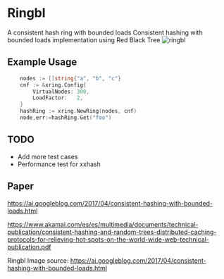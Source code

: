 # Ringbl
A consistent hash ring with bounded loads
Consistent hashing with bounded loads implementation using Red Black Tree 
![ringbl](https://3.bp.blogspot.com/-pgZ4b9H7VlM/WOJ91rDe_XI/AAAAAAAABqw/wIjtyPHheFgyHpXIqY4qNLhd_H9DnHsXACLcB/s640/image00.png)

## Example Usage

```go
	nodes := []string{"a", "b", "c"}
	cnf := &xring.Config{
		VirtualNodes: 300,
		LoadFactor:   2,
	}
	hashRing := xring.NewRing(nodes, cnf)
	node,err:=hashRing.Get("foo")
```


## TODO

- Add more test cases
- Performance test for xxhash

## Paper
https://ai.googleblog.com/2017/04/consistent-hashing-with-bounded-loads.html

https://www.akamai.com/es/es/multimedia/documents/technical-publication/consistent-hashing-and-random-trees-distributed-caching-protocols-for-relieving-hot-spots-on-the-world-wide-web-technical-publication.pdf


Ringbl Image source: https://ai.googleblog.com/2017/04/consistent-hashing-with-bounded-loads.html
